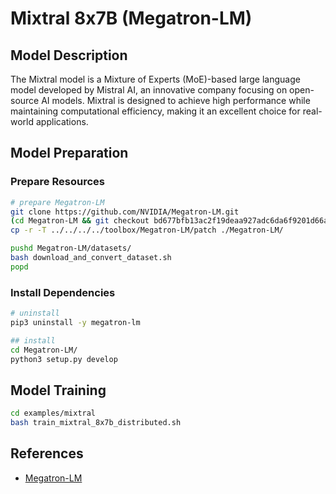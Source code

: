 # Mixtral 8x7B (Megatron-LM)

## Model Description

The Mixtral model is a Mixture of Experts (MoE)-based large language model developed by Mistral AI, an innovative
company focusing on open-source AI models. Mixtral is designed to achieve high performance while maintaining
computational efficiency, making it an excellent choice for real-world applications.

## Model Preparation

### Prepare Resources

```sh
# prepare Megatron-LM
git clone https://github.com/NVIDIA/Megatron-LM.git
(cd Megatron-LM && git checkout bd677bfb13ac2f19deaa927adc6da6f9201d66aa)
cp -r -T ../../../../toolbox/Megatron-LM/patch ./Megatron-LM/

pushd Megatron-LM/datasets/
bash download_and_convert_dataset.sh
popd
```

### Install Dependencies

```sh
# uninstall
pip3 uninstall -y megatron-lm

## install
cd Megatron-LM/
python3 setup.py develop
```

## Model Training

```sh
cd examples/mixtral
bash train_mixtral_8x7b_distributed.sh
```

## References

- [Megatron-LM](https://github.com/NVIDIA/Megatron-LM/tree/main/examples/mixtral)
